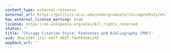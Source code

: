 ```yaml
---
content_type: external-resource
external_url: https://politics.ucsc.edu/undergraduate/chicago%20style%20guide.pdf
has_external_license_warning: true
license: https://en.wikipedia.org/wiki/All_rights_reserved
status: ''
title: 'Chicago Citation Style: Footnotes and Bibliography (PDF)'
uid: 36ac158f-171c-4d7f-9925-7daf0350c1fb
wayback_url: ''
---
```

